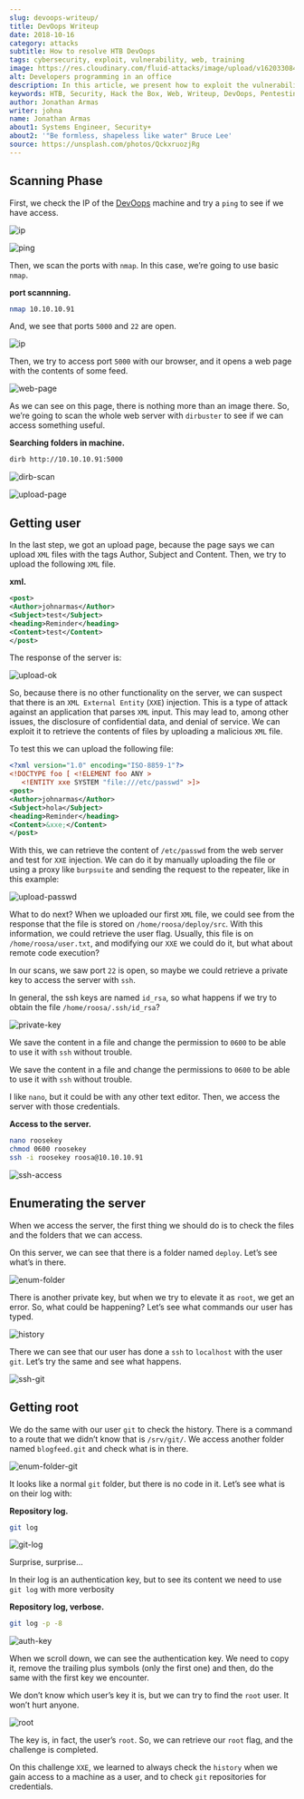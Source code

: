 ```yaml
---
slug: devoops-writeup/
title: DevOops Writeup
date: 2018-10-16
category: attacks
subtitle: How to resolve HTB DevOops
tags: cybersecurity, exploit, vulnerability, web, training
image: https://res.cloudinary.com/fluid-attacks/image/upload/v1620330849/blog/devoops-writeup/cover_sebbts.webp
alt: Developers programming in an office
description: In this article, we present how to exploit the vulnerabilities of DevOops, a Linux Hack the Box machine, and how to gain access and obtain the root flag.
keywords: HTB, Security, Hack the Box, Web, Writeup, DevOops, Pentesting, Ethical Hacking
author: Jonathan Armas
writer: johna
name: Jonathan Armas
about1: Systems Engineer, Security+
about2: '"Be formless, shapeless like water" Bruce Lee'
source: https://unsplash.com/photos/QckxruozjRg
---
```


## Scanning Phase

First, we check the IP of the
[DevOops](https://www.hackthebox.eu/home/machines/profile/140) machine
and try a `ping` to see if we have access.

<div class="imgblock">

![ip](https://res.cloudinary.com/fluid-attacks/image/upload/v1620330848/blog/devoops-writeup/devoops2_zvgbqd.webp)

</div>

<div class="imgblock">

![ping](https://res.cloudinary.com/fluid-attacks/image/upload/v1620330849/blog/devoops-writeup/ping_s9mmpa.webp)

</div>

Then, we scan the ports with `nmap`. In this case, we’re going to use
basic `nmap`.

**port scannning.**

``` bash
nmap 10.10.10.91
```

And, we see that ports `5000` and `22` are open.

<div class="imgblock">

![ip](https://res.cloudinary.com/fluid-attacks/image/upload/v1620330849/blog/devoops-writeup/nmap_p4mnpl.webp)

</div>

Then, we try to access port `5000` with our browser, and it opens a web
page with the contents of some feed.

<div class="imgblock">

![web-page](https://res.cloudinary.com/fluid-attacks/image/upload/v1620330849/blog/devoops-writeup/web_dudfix.webp)

</div>

As we can see on this page, there is nothing more than an image there.
So, we’re going to scan the whole web server with `dirbuster` to see if
we can access something useful.

**Searching folders in machine.**

``` bash
dirb http://10.10.10.91:5000
```

<div class="imgblock">

![dirb-scan](https://res.cloudinary.com/fluid-attacks/image/upload/v1620330848/blog/devoops-writeup/dirb_cmg544.webp)

</div>

<div class="imgblock">

![upload-page](https://res.cloudinary.com/fluid-attacks/image/upload/v1620330846/blog/devoops-writeup/upload-page_ycfqze.webp)

</div>

## Getting user

In the last step, we got an upload page, because the page says we can
upload `XML` files with the tags Author, Subject and Content. Then, we
try to upload the following `XML` file.

**xml.**

``` xml
<post>
<Author>johnarmas</Author>
<Subject>test</Subject>
<heading>Reminder</heading>
<Content>test</Content>
</post>
```

The response of the server is:

<div class="imgblock">

![upload-ok](https://res.cloudinary.com/fluid-attacks/image/upload/v1620330847/blog/devoops-writeup/upload-ok_cknf6r.webp)

</div>

So, because there is no other functionality on the server, we can
suspect that there is an `XML External Entity` (`XXE`) injection. This
is a type of attack against an application that parses `XML` input. This
may lead to, among other issues, the disclosure of confidential data,
and denial of service. We can exploit it to retrieve the contents of
files by uploading a malicious `XML` file.

To test this we can upload the following file:

``` xml
<?xml version="1.0" encoding="ISO-8859-1"?>
<!DOCTYPE foo [ <!ELEMENT foo ANY >
   <!ENTITY xxe SYSTEM "file:///etc/passwd" >]>
<post>
<Author>johnarmas</Author>
<Subject>hola</Subject>
<heading>Reminder</heading>
<Content>&xxe;</Content>
</post>
```

With this, we can retrieve the content of `/etc/passwd` from the web
server and test for `XXE` injection. We can do it by manually uploading
the file or using a proxy like `burpsuite` and sending the request to
the repeater, like in this example:

<div class="imgblock">

![upload-passwd](https://res.cloudinary.com/fluid-attacks/image/upload/v1620330849/blog/devoops-writeup/upload-passwd_nji7ye.webp)

</div>

What to do next? When we uploaded our first `XML` file, we could see
from the response that the file is stored on `/home/roosa/deploy/src`.
With this information, we could retrieve the user flag. Usually, this
file is on `/home/roosa/user.txt`, and modifying our `XXE` we could do
it, but what about remote code execution?

In our scans, we saw port `22` is open, so maybe we could retrieve a
private key to access the server with `ssh`.

In general, the ssh keys are named `id_rsa`, so what happens if we try
to obtain the file `/home/roosa/.ssh/id_rsa`?

<div class="imgblock">

![private-key](https://res.cloudinary.com/fluid-attacks/image/upload/v1620330848/blog/devoops-writeup/private-key_awn4ee.webp)

</div>

We save the content in a file and change the permission to `0600` to be
able to use it with `ssh` without trouble.

We save the content in a file and change the permissions to `0600` to be
able to use it with `ssh` without trouble.

I like `nano`, but it could be with any other text editor. Then, we
access the server with those credentials.

**Access to the server.**

``` bash
nano roosekey
chmod 0600 roosekey
ssh -i roosekey roosa@10.10.10.91
```

<div class="imgblock">

![ssh-access](https://res.cloudinary.com/fluid-attacks/image/upload/v1620330848/blog/devoops-writeup/ssh-access_mqawzd.webp)

</div>

## Enumerating the server

When we access the server, the first thing we should do is to check the
files and the folders that we can access.

On this server, we can see that there is a folder named `deploy`. Let’s
see what’s in there.

<div class="imgblock">

![enum-folder](https://res.cloudinary.com/fluid-attacks/image/upload/v1620330846/blog/devoops-writeup/enum-folder_ophatw.webp)

</div>

There is another private key, but when we try to elevate it as `root`,
we get an error. So, what could be happening? Let’s see what commands
our user has typed.

<div class="imgblock">

![history](https://res.cloudinary.com/fluid-attacks/image/upload/v1620330848/blog/devoops-writeup/history_kyutfg.webp)

</div>

There we can see that our user has done a `ssh` to `localhost` with the
user `git`. Let’s try the same and see what happens.

<div class="imgblock">

![ssh-git](https://res.cloudinary.com/fluid-attacks/image/upload/v1620330848/blog/devoops-writeup/ssh-git_ulzwsx.webp)

</div>

## Getting root

We do the same with our user `git` to check the history. There is a
command to a route that we didn’t know that is `/srv/git/`. We access
another folder named `blogfeed.git` and check what is in there.

<div class="imgblock">

![enum-folder-git](https://res.cloudinary.com/fluid-attacks/image/upload/v1620330848/blog/devoops-writeup/enum-folder-git_ltxppe.webp)

</div>

It looks like a normal `git` folder, but there is no code in it. Let’s
see what is on their log with:

**Repository log.**

``` bash
git log
```

<div class="imgblock">

![git-log](https://res.cloudinary.com/fluid-attacks/image/upload/v1620330849/blog/devoops-writeup/git-log_hysxnl.webp)

</div>

Surprise, surprise…​

In their log is an authentication key, but to see its content we need to
use `git log` with more verbosity

**Repository log, verbose.**

``` bash
git log -p -8
```

<div class="imgblock">

![auth-key](https://res.cloudinary.com/fluid-attacks/image/upload/v1620330847/blog/devoops-writeup/auth-key_kdkkca.webp)

</div>

When we scroll down, we can see the authentication key. We need to copy
it, remove the trailing plus symbols (only the first one) and then, do
the same with the first key we encounter.

We don’t know which user’s key it is, but we can try to find the `root`
user. It won’t hurt anyone.

<div class="imgblock">

![root](https://res.cloudinary.com/fluid-attacks/image/upload/v1620330847/blog/devoops-writeup/root_am4zjl.webp)

</div>

The key is, in fact, the user’s `root`. So, we can retrieve our `root`
flag, and the challenge is completed.

On this challenge `XXE`, we learned to always check the `history` when
we gain access to a machine as a user, and to check `git` repositories
for credentials.
